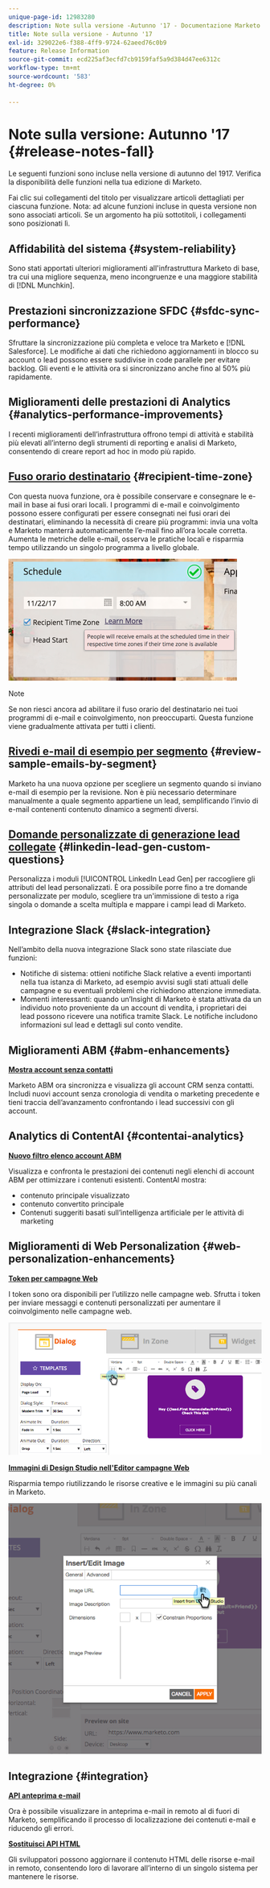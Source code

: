 ```yaml
---
unique-page-id: 12983280
description: Note sulla versione -Autunno '17 - Documentazione Marketo - Documentazione del prodotto
title: Note sulla versione - Autunno '17
exl-id: 329022e6-f388-4ff9-9724-62aeed76c0b9
feature: Release Information
source-git-commit: ecd225af3ecfd7cb9159faf5a9d384d47ee6312c
workflow-type: tm+mt
source-wordcount: '583'
ht-degree: 0%

---
```


# Note sulla versione: Autunno &#39;17 {#release-notes-fall}

Le seguenti funzioni sono incluse nella versione di autunno del 1917. Verifica la disponibilità delle funzioni nella tua edizione di Marketo.

Fai clic sui collegamenti del titolo per visualizzare articoli dettagliati per ciascuna funzione. Nota: ad alcune funzioni incluse in questa versione non sono associati articoli. Se un argomento ha più sottotitoli, i collegamenti sono posizionati lì.

## Affidabilità del sistema {#system-reliability}

Sono stati apportati ulteriori miglioramenti all&#39;infrastruttura Marketo di base, tra cui una migliore sequenza, meno incongruenze e una maggiore stabilità di [!DNL Munchkin].

## Prestazioni sincronizzazione SFDC {#sfdc-sync-performance}

Sfruttare la sincronizzazione più completa e veloce tra Marketo e [!DNL Salesforce]. Le modifiche ai dati che richiedono aggiornamenti in blocco su account o lead possono essere suddivise in code parallele per evitare backlog. Gli eventi e le attività ora si sincronizzano anche fino al 50% più rapidamente.

## Miglioramenti delle prestazioni di Analytics {#analytics-performance-improvements}

I recenti miglioramenti dell’infrastruttura offrono tempi di attività e stabilità più elevati all’interno degli strumenti di reporting e analisi di Marketo, consentendo di creare report ad hoc in modo più rapido.

## [Fuso orario destinatario](/help/marketo/product-docs/email-marketing/email-programs/email-program-actions/scheduling-with-recipient-time-zone/understanding-recipient-time-zone.md) {#recipient-time-zone}

Con questa nuova funzione, ora è possibile conservare e consegnare le e-mail in base ai fusi orari locali. I programmi di e-mail e coinvolgimento possono essere configurati per essere consegnati nei fusi orari dei destinatari, eliminando la necessità di creare più programmi: invia una volta e Marketo manterrà automaticamente l’e-mail fino all’ora locale corretta. Aumenta le metriche delle e-mail, osserva le pratiche locali e risparmia tempo utilizzando un singolo programma a livello globale.

![](assets/image2017-11-29-8-3a45-3a47.png)

>[!NOTE]
>
>Se non riesci ancora ad abilitare il fuso orario del destinatario nei tuoi programmi di e-mail e coinvolgimento, non preoccuparti. Questa funzione viene gradualmente attivata per tutti i clienti.

## [Rivedi e-mail di esempio per segmento](/help/marketo/product-docs/email-marketing/general/creating-an-email/send-a-sample-email.md) {#review-sample-emails-by-segment}

Marketo ha una nuova opzione per scegliere un segmento quando si inviano e-mail di esempio per la revisione. Non è più necessario determinare manualmente a quale segmento appartiene un lead, semplificando l’invio di e-mail contenenti contenuto dinamico a segmenti diversi.

## [Domande personalizzate di generazione lead collegate](/help/marketo/product-docs/demand-generation/social/social-functions/set-up-linkedin-lead-gen-forms.md) {#linkedin-lead-gen-custom-questions}

Personalizza i moduli [!UICONTROL LinkedIn Lead Gen] per raccogliere gli attributi del lead personalizzati. È ora possibile porre fino a tre domande personalizzate per modulo, scegliere tra un&#39;immissione di testo a riga singola o domande a scelta multipla e mappare i campi lead di Marketo.

## Integrazione Slack {#slack-integration}

Nell’ambito della nuova integrazione Slack sono state rilasciate due funzioni:

* Notifiche di sistema: ottieni notifiche Slack relative a eventi importanti nella tua istanza di Marketo, ad esempio avvisi sugli stati attuali delle campagne e su eventuali problemi che richiedono attenzione immediata.
* Momenti interessanti: quando un’Insight di Marketo è stata attivata da un individuo noto proveniente da un account di vendita, i proprietari dei lead possono ricevere una notifica tramite Slack. Le notifiche includono informazioni sul lead e dettagli sul conto vendite.

## Miglioramenti ABM {#abm-enhancements}

**[Mostra account senza contatti](https://docs.marketo.com/x/fKCt)**

Marketo ABM ora sincronizza e visualizza gli account CRM senza contatti. Includi nuovi account senza cronologia di vendita o marketing precedente e tieni traccia dell’avanzamento confrontando i lead successivi con gli account.

## Analytics di ContentAI {#contentai-analytics}

**[Nuovo filtro elenco account ABM](https://docs.marketo.com/x/1BPG)**

Visualizza e confronta le prestazioni dei contenuti negli elenchi di account ABM per ottimizzare i contenuti esistenti. ContentAI mostra:

* contenuto principale visualizzato
* contenuto convertito principale
* Contenuti suggeriti basati sull’intelligenza artificiale per le attività di marketing

## Miglioramenti di Web Personalization {#web-personalization-enhancements}

**[Token per campagne Web](/help/marketo/product-docs/web-personalization/working-with-web-campaigns/using-the-web-personalization-rich-text-editor.md)**

I token sono ora disponibili per l’utilizzo nelle campagne web. Sfrutta i token per inviare messaggi e contenuti personalizzati per aumentare il coinvolgimento nelle campagne web.

![](assets/image2017-11-16-11-3a25-3a7.png)

**[Immagini di Design Studio nell&#39;Editor campagne Web](/help/marketo/product-docs/web-personalization/working-with-web-campaigns/using-the-web-personalization-rich-text-editor.md)**

Risparmia tempo riutilizzando le risorse creative e le immagini su più canali in Marketo.

![](assets/image2017-11-16-11-3a26-3a10.png)

## Integrazione  {#integration}

**[API anteprima e-mail](https://experienceleague.adobe.com/it/docs/marketo-developer/marketo/email-scripting)**

Ora è possibile visualizzare in anteprima e-mail in remoto al di fuori di Marketo, semplificando il processo di localizzazione dei contenuti e-mail e riducendo gli errori.

**[Sostituisci API HTML](https://experienceleague.adobe.com/it/docs/marketo-developer/marketo/email-scripting)**

Gli sviluppatori possono aggiornare il contenuto HTML delle risorse e-mail in remoto, consentendo loro di lavorare all’interno di un singolo sistema per mantenere le risorse.

